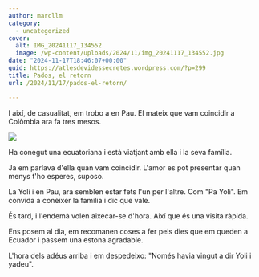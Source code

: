 ```yaml
---
author: marcllm
category:
  - uncategorized
cover:
  alt: IMG_20241117_134552
  image: /wp-content/uploads/2024/11/img_20241117_134552.jpg
date: "2024-11-17T18:46:07+00:00"
guid: https://atlesdevidessecretes.wordpress.com/?p=299
title: Pados, el retorn
url: /2024/11/17/pados-el-retorn/

---
```

I així, de casualitat, em trobo a en Pau. El mateix que vam coincidir a Colòmbia ara fa tres mesos.

![](/wp-content/uploads/2024/11/img_20241117_1345523082182048429941829.jpg?w=1024)

Ha conegut una ecuatoriana i està viatjant amb ella i la seva família.

Ja em parlava d'ella quan vam coincidir. L'amor es pot presentar quan menys t'ho esperes, suposo.

La Yoli i en Pau, ara semblen estar fets l'un per l'altre. Com "Pa Yoli". Em convida a conèixer la família i dic que vale.

És tard, i l'endemà volen aixecar-se d'hora. Així que és una visita ràpida.

Ens posem al dia, em recomanen coses a fer pels dies que em queden a Ecuador i passem una estona agradable.

L'hora dels adéus arriba i em despedeixo: "Només havia vingut a dir Yoli i yadeu".
